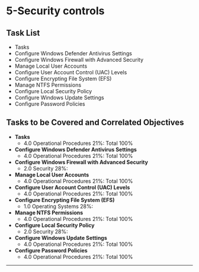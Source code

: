 # 5-Security controls

## Task List
- Tasks
- Configure Windows Defender Antivirus Settings
- Configure Windows Firewall with Advanced Security
- Manage Local User Accounts
- Configure User Account Control (UAC) Levels
- Configure Encrypting File System (EFS)
- Manage NTFS Permissions
- Configure Local Security Policy
- Configure Windows Update Settings
- Configure Password Policies

## Tasks to be Covered and Correlated Objectives

- **Tasks**  
  - 4.0 Operational Procedures     21%: Total      100%
- **Configure Windows Defender Antivirus Settings**  
  - 4.0 Operational Procedures     21%: Total      100%
- **Configure Windows Firewall with Advanced Security**  
  - 2.0 Security       28%: 
- **Manage Local User Accounts**  
  - 4.0 Operational Procedures     21%: Total      100%
- **Configure User Account Control (UAC) Levels**  
  - 4.0 Operational Procedures     21%: Total      100%
- **Configure Encrypting File System (EFS)**  
  - 1.0 Operating Systems     28%: 
- **Manage NTFS Permissions**  
  - 4.0 Operational Procedures     21%: Total      100%
- **Configure Local Security Policy**  
  - 2.0 Security       28%: 
- **Configure Windows Update Settings**  
  - 4.0 Operational Procedures     21%: Total      100%
- **Configure Password Policies**  
  - 4.0 Operational Procedures     21%: Total      100%

---
